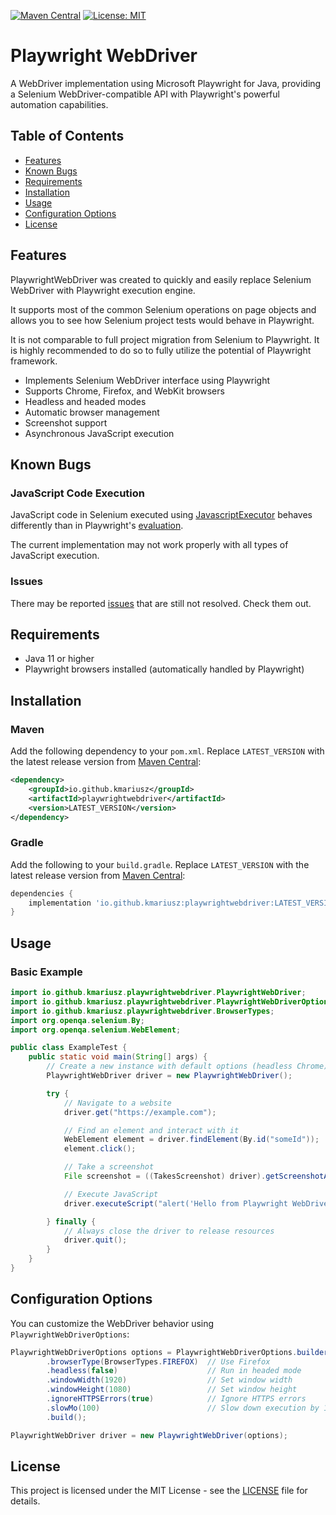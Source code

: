 [![Maven Central](https://img.shields.io/maven-central/v/io.github.kmariusz/playwrightwebdriver)](https://central.sonatype.com/artifact/io.github.kmariusz/playwrightwebdriver)
[![License: MIT](https://img.shields.io/badge/License-MIT-yellow.svg)](https://opensource.org/licenses/MIT)


# Playwright WebDriver

A WebDriver implementation using Microsoft Playwright for Java, providing a Selenium WebDriver-compatible API with
Playwright's powerful automation capabilities.

## Table of Contents
- [Features](#features)
- [Known Bugs](#known-bugs)
- [Requirements](#requirements)
- [Installation](#installation)
- [Usage](#usage)
- [Configuration Options](#configuration-options)
- [License](#license)

## Features

PlaywrightWebDriver was created to quickly and easily replace Selenium WebDriver with Playwright execution engine.

It supports most of the common Selenium operations on page objects and allows you to see how Selenium project tests would behave in Playwright.

It is not comparable to full project migration from Selenium to Playwright. It is highly recommended to do so to fully utilize the potential of Playwright framework.

- Implements Selenium WebDriver interface using Playwright
- Supports Chrome, Firefox, and WebKit browsers
- Headless and headed modes
- Automatic browser management
- Screenshot support
- Asynchronous JavaScript execution

## Known Bugs

### JavaScript Code Execution

JavaScript code in Selenium executed using [JavascriptExecutor](https://www.selenium.dev/selenium/docs/api/java/org/openqa/selenium/JavascriptExecutor.html) behaves differently than in Playwright's [evaluation](https://playwright.dev/docs/evaluating).

The current implementation may not work properly with all types of JavaScript execution.

### Issues

There may be reported [issues](https://github.com/KMariusz/PlaywrightWebDriver/issues) that are still not resolved. Check them out.

## Requirements

- Java 11 or higher
- Playwright browsers installed (automatically handled by Playwright)

## Installation

### Maven

Add the following dependency to your `pom.xml`.
Replace `LATEST_VERSION` with the latest release version
from [Maven Central](https://central.sonatype.com/artifact/io.github.kmariusz/playwrightwebdriver):

```xml
<dependency>
    <groupId>io.github.kmariusz</groupId>
    <artifactId>playwrightwebdriver</artifactId>
    <version>LATEST_VERSION</version>
</dependency>
```

### Gradle

Add the following to your `build.gradle`.
Replace `LATEST_VERSION` with the latest release version
from [Maven Central](https://central.sonatype.com/artifact/io.github.kmariusz/playwrightwebdriver):

```groovy
dependencies {
    implementation 'io.github.kmariusz:playwrightwebdriver:LATEST_VERSION'
}
```

## Usage

### Basic Example

```java
import io.github.kmariusz.playwrightwebdriver.PlaywrightWebDriver;
import io.github.kmariusz.playwrightwebdriver.PlaywrightWebDriverOptions;
import io.github.kmariusz.playwrightwebdriver.BrowserTypes;
import org.openqa.selenium.By;
import org.openqa.selenium.WebElement;

public class ExampleTest {
    public static void main(String[] args) {
        // Create a new instance with default options (headless Chrome)
        PlaywrightWebDriver driver = new PlaywrightWebDriver();

        try {
            // Navigate to a website
            driver.get("https://example.com");

            // Find an element and interact with it
            WebElement element = driver.findElement(By.id("someId"));
            element.click();

            // Take a screenshot
            File screenshot = ((TakesScreenshot) driver).getScreenshotAs(OutputType.FILE);

            // Execute JavaScript
            driver.executeScript("alert('Hello from Playwright WebDriver!');");

        } finally {
            // Always close the driver to release resources
            driver.quit();
        }
    }
}
```

## Configuration Options

You can customize the WebDriver behavior using `PlaywrightWebDriverOptions`:

```java
PlaywrightWebDriverOptions options = PlaywrightWebDriverOptions.builder()
        .browserType(BrowserTypes.FIREFOX)  // Use Firefox
        .headless(false)                    // Run in headed mode
        .windowWidth(1920)                  // Set window width
        .windowHeight(1080)                 // Set window height
        .ignoreHTTPSErrors(true)            // Ignore HTTPS errors
        .slowMo(100)                        // Slow down execution by 100ms
        .build();

PlaywrightWebDriver driver = new PlaywrightWebDriver(options);
```

## License

This project is licensed under the MIT License - see the [LICENSE](LICENSE) file for details.
